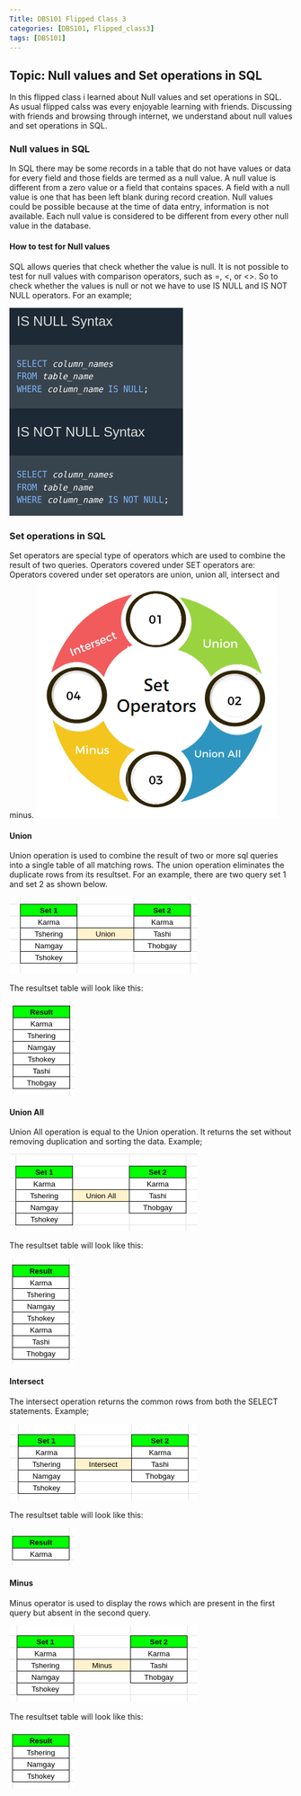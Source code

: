 ```yaml
---
Title: DBS101 Flipped Class 3
categories: [DBS101, Flipped_class3]
tags: [DBS101]
---
```


## Topic: Null values and Set operations in SQL

In this flipped class i learned about Null values and set operations in SQL. As usual flipped calss was every enjoyable learning with friends. Discussing with friends and browsing through internet, we understand about null values and set operations in SQL.

### Null values in SQL
In SQL there may be some records in a table that do not have values or data for every field and those fields are termed as a null value. A null value is different from a zero value or a field that contains spaces. A field with a null value is one that has been left blank during record creation. Null values could be possible because at the time of data entry, information is not available.  Each null value is considered to be different from every other null value in the database.

#### How to test for Null values
SQL allows queries that check whether the value is null. It is not possible to test for null values with comparison operators, such as =, <, or <>. So to check whether the values is null or not we have to use IS NULL and IS NOT NULL operators. For an example;

![null value](pictures/ss9.png)

### Set operations in SQL
Set operators are special type of operators which are used to combine the result of two queries. Operators covered under SET operators are: Operators covered under set operators are union, union all, intersect and minus.
![type](pictures/ss10.png)

#### Union
Union operation is used to combine the result of two or more sql queries into a single table of all matching rows. The union operation eliminates the duplicate rows from its resultset. For an example, there are two query set 1 and set 2 as shown below.

![union](pictures/ss11.png)

The resultset table will look like this:


![unires](pictures/ss15.png)

#### Union All
Union All operation is equal to the Union operation. It returns the set without removing duplication and sorting the data. Example;

![unionall](pictures/ss13.png)

The resultset table will look like this:


![unialres](pictures/ss17.png)

#### Intersect
The intersect operation returns the common rows from both the SELECT statements. Example;

![intersect](pictures/ss12.png)

The resultset table will look like this:


![intersectres](pictures/ss16.png)

#### Minus
Minus operator is used to display the rows which are present in the first query but absent in the second query.

![minus](pictures/ss14.png)

The resultset table will look like this:


![minusres](pictures/ss18.png)







